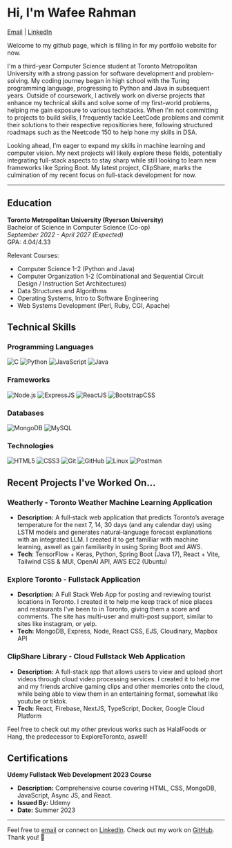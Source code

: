 # Hi, I'm Wafee Rahman

[Email](mailto:wafee.rahman842@gmail.com) | [LinkedIn](https://www.linkedin.com/in/wafee-rahman-772108270/)

Welcome to my github page, which is filling in for my portfolio website for now.

I'm a third-year Computer Science student at Toronto Metropolitan University with a strong passion for software development and problem-solving. My coding journey began in high school with the Turing programming language, progressing to Python and Java in subsequent years. Outside of coursework, I actively work on diverse projects that enhance my technical skills and solve some of my first-world problems, helping me gain exposure to various techstacks. When I'm not committing to projects to build skills, I frequently tackle LeetCode problems and commit their solutions to their respective repositiories here, following structured roadmaps such as the Neetcode 150 to help hone my skills in DSA.

Looking ahead, I’m eager to expand my skills in machine learning and computer vision. My next projects will likely explore these fields, potentially integrating full-stack aspects to stay sharp while still looking to learn new frameworks like Spring Boot. My latest project, ClipShare, marks the culmination of my recent focus on full-stack development for now. 

---

## Education

**Toronto Metropolitan University (Ryerson University)**  
Bachelor of Science in Computer Science (Co-op)  
*September 2022 - April 2027 (Expected)*  
GPA: 4.04/4.33  

Relevant Courses: 
- Computer Science 1-2 (Python and Java)
- Computer Organization 1-2 (Combinational and Sequential Circuit Design / Instruction Set Architectures) 
- Data Structures and Algorithms
- Operating Systems, Intro to Software Engineering
- Web Systems Development (Perl, Ruby, CGI, Apache) 

## Technical Skills

### Programming Languages
![C](https://img.shields.io/badge/C-%232370ED.svg?style=for-the-badge&logo=c&logoColor=white)
![Python](https://img.shields.io/badge/Python-%2314354C.svg?style=for-the-badge&logo=python&logoColor=white)
![JavaScript](https://img.shields.io/badge/JavaScript-%23F7DF1E.svg?style=for-the-badge&logo=javascript&logoColor=black)
![Java](https://img.shields.io/badge/Java-%23007396.svg?style=for-the-badge&logo=java&logoColor=white)

### Frameworks
![Node.js](https://img.shields.io/badge/Node.js-%23339933.svg?style=for-the-badge&logo=node.js&logoColor=white)
![ExpressJS](https://img.shields.io/badge/Express.js-%23000000.svg?style=for-the-badge&logo=express&logoColor=white)
![ReactJS](https://img.shields.io/badge/React-%2361DAFB.svg?style=for-the-badge&logo=react&logoColor=black)
![BootstrapCSS](https://img.shields.io/badge/Bootstrap-%237952B3.svg?style=for-the-badge&logo=bootstrap&logoColor=white)
    
### Databases
![MongoDB](https://img.shields.io/badge/MongoDB-%2347A248.svg?style=for-the-badge&logo=mongodb&logoColor=white)
![MySQL](https://img.shields.io/badge/MySQL-%234479A1.svg?style=for-the-badge&logo=mysql&logoColor=white)

### Technologies
![HTML5](https://img.shields.io/badge/HTML5-%23E34F26.svg?style=for-the-badge&logo=html5&logoColor=white)
![CSS3](https://img.shields.io/badge/CSS-%231572B6.svg?style=for-the-badge&logo=css3&logoColor=white)
![Git](https://img.shields.io/badge/Git-%23F05033.svg?style=for-the-badge&logo=git&logoColor=white)
![GitHub](https://img.shields.io/badge/GitHub-%23121011.svg?style=for-the-badge&logo=github&logoColor=white)
![Linux](https://img.shields.io/badge/Linux-%23FCC624.svg?style=for-the-badge&logo=linux&logoColor=black) 
![Postman](https://img.shields.io/badge/Postman-%23FF6C37.svg?style=for-the-badge&logo=postman&logoColor=white)

## Recent Projects I've Worked On...

### Weatherly - Toronto Weather Machine Learning Application
- **Description:** A full‑stack web application that predicts Toronto’s average temperature for the next 7, 14, 30 days (and any calendar day) using LSTM models and generates natural‑language forecast explanations with an integrated LLM. I created it to get familliar with machine learning, aswell as gain familiarity in using Spring Boot and AWS. 
- **Tech**: TensorFlow + Keras, Python, Spring Boot (Java 17), React + Vite, Tailwind CSS & MUI, OpenAI API, AWS EC2 (Ubuntu)


### Explore Toronto - Fullstack Application
- **Description:** A Full Stack Web App for posting and reviewing tourist locations in Toronto. I created it to help me keep track of nice places and restaurants I've been to in Toronto, giving them a score and comments. The site has multi-user and multi-post support, similar to sites like instagram, or yelp. 
- **Tech:** MongoDB, Express, Node, React CSS, EJS, Cloudinary, Mapbox API

### ClipShare Library - Cloud Fullstack Web Application
- **Description:** A full-stack app that allows users to view and upload short videos through cloud video processing services. I created it to help me and my friends archive gaming clips and other memories onto the cloud, while being able to view them in an entertaining format, somewhat like youtube or tiktok. 
- **Tech:** React, Firebase, NextJS, TypeScript, Docker, Google Cloud Platform

Feel free to check out my other previous works such as HalalFoods or Hang, the predecessor to ExploreToronto, aswell!

## Certifications

**Udemy Fullstack Web Development 2023 Course**
- **Description:** Comprehensive course covering HTML, CSS, MongoDB, JavaScript, Async JS, and React.
- **Issued By:** Udemy
- **Date:** Summer 2023

---

Feel free to [email](mailto:wafee.rahman842@gmail.com) or connect on [LinkedIn](https://www.linkedin.com/in/wafeerahman/). Check out my work on [GitHub](https://github.com/WafeeRahman). Thank you! 🚀
